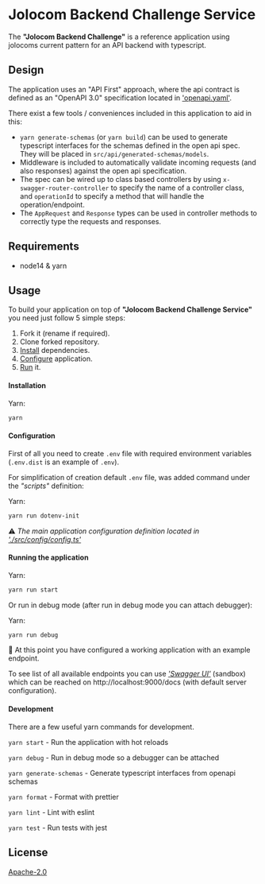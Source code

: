 # Jolocom Backend Challenge Service

The **"Jolocom Backend Challenge"** is a reference application using jolocoms current pattern 
for an API backend with typescript. 

## Design

The application uses an "API First" approach, where the api contract is defined
as an "OpenAPI 3.0" specification located in ['openapi.yaml'][5].

There exist a few tools / conveniences included in this application to aid in this:
* `yarn generate-schemas` (or `yarn build`) can be used to generate typescript interfaces for the schemas defined in the open api spec.
They will be placed in `src/api/generated-schemas/models`.
* Middleware is included to automatically validate incoming requests (and also responses) against the open api
  specification.
* The spec can be wired up to class based controllers by using `x-swagger-router-controller` to specify the name of a controller class, and
`operationId` to specify a method that will handle the operation/endpoint.
* The `AppRequest` and `Response` types can be used in controller methods to correctly type the requests and responses.



## Requirements
  * node14 & yarn 

## Usage

To build your application on top of **"Jolocom Backend Challenge Service"** you need just follow 5 simple steps:
1. Fork it (rename if required).
2. Clone forked repository.
3. [Install](#installation) dependencies.
4. [Configure](#configuration) application.
5. [Run](#running-the-application) it.

#### **Installation**
Yarn:
```bash
yarn
```

#### **Configuration**
First of all you need to create `.env` file with required environment variables
(`.env.dist` is an example of `.env`).

For simplification of creation default `.env` file, was added command under the *"scripts"* definition:

Yarn:
```bash
yarn run dotenv-init
```

:warning: *The main application configuration definition located in ['./src/config/config.ts'][4]*

#### **Running the application**

Yarn:
```bash
yarn run start
```

Or run in debug mode (after run in debug mode you can attach debugger):

Yarn:
```bash
yarn run debug
```

:tada: At this point you have configured a working application with an example endpoint.

To see list of all available endpoints you can use *['Swagger UI'][6]* (sandbox)
which can be reached on http://localhost:9000/docs (with default server configuration).

#### **Development**

There are a few useful yarn commands for development.

`yarn start` - Run the application with hot reloads

`yarn debug` - Run in debug mode so a debugger can be attached

`yarn generate-schemas` - Generate typescript interfaces from openapi schemas

`yarn format` - Format with prettier

`yarn lint` - Lint with eslint

`yarn test` - Run tests with jest


## License

[Apache-2.0][3]

[1]: https://github.com/jolocom/jolocom-sdk
[2]: https://expressjs.com/
[3]: https://www.apache.org/licenses/LICENSE-2.0.txt
[4]: src/config/config.ts
[5]: src/api/openapi.yaml
[6]: https://swagger.io/tools/swagger-ui/
[7]: https://github.com/jolocom/jolocom-example-service
